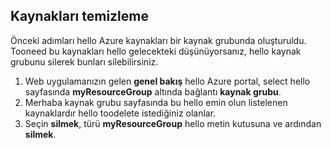 ## <a name="clean-up-resources"></a>Kaynakları temizleme

Önceki adımları hello Azure kaynakları bir kaynak grubunda oluşturuldu. Tooneed bu kaynakları hello gelecekteki düşünüyorsanız, hello kaynak grubunu silerek bunları silebilirsiniz.
 
1. Web uygulamanızın gelen **genel bakış** hello Azure portal, select hello sayfasında **myResourceGroup** altında bağlantı **kaynak grubu**.
2. Merhaba kaynak grubu sayfasında bu hello emin olun listelenen kaynaklardır hello toodelete istediğiniz olanlar.
3. Seçin **silmek**, türü **myResourceGroup** hello metin kutusuna ve ardından **silmek**.
